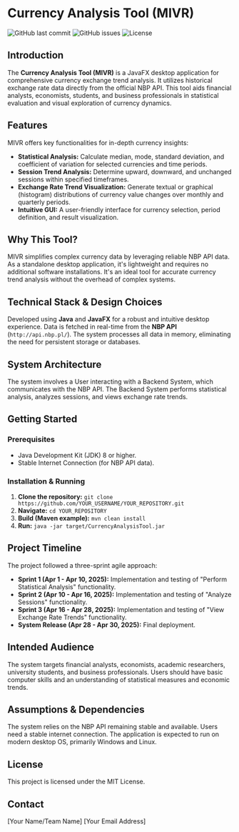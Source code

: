 # Currency Analysis Tool (MIVR)

![GitHub last commit](https://img.shields.io/github/last-commit/Andezion/ZPI2024_IO_MIVR)
![GitHub issues](https://img.shields.io/github/issues/Andezion/ZPI2024_IO_MIVR)
![License](https://img.shields.io/badge/license-MIT-blue.svg)

## Introduction

The **Currency Analysis Tool (MIVR)** is a JavaFX desktop application for comprehensive currency exchange trend analysis. It utilizes historical exchange rate data directly from the official NBP API. This tool aids financial analysts, economists, students, and business professionals in statistical evaluation and visual exploration of currency dynamics.

## Features

MIVR offers key functionalities for in-depth currency insights:
* **Statistical Analysis:** Calculate median, mode, standard deviation, and coefficient of variation for selected currencies and time periods.
* **Session Trend Analysis:** Determine upward, downward, and unchanged sessions within specified timeframes.
* **Exchange Rate Trend Visualization:** Generate textual or graphical (histogram) distributions of currency value changes over monthly and quarterly periods.
* **Intuitive GUI:** A user-friendly interface for currency selection, period definition, and result visualization.

## Why This Tool?

MIVR simplifies complex currency data by leveraging reliable NBP API data. As a standalone desktop application, it's lightweight and requires no additional software installations. It's an ideal tool for accurate currency trend analysis without the overhead of complex systems.

## Technical Stack & Design Choices

Developed using **Java** and **JavaFX** for a robust and intuitive desktop experience. Data is fetched in real-time from the **NBP API** (`http://api.nbp.pl/`). The system processes all data in memory, eliminating the need for persistent storage or databases.

## System Architecture

The system involves a User interacting with a Backend System, which communicates with the NBP API. The Backend System performs statistical analysis, analyzes sessions, and views exchange rate trends.

## Getting Started

### Prerequisites
* Java Development Kit (JDK) 8 or higher.
* Stable Internet Connection (for NBP API data).

### Installation & Running
1.  **Clone the repository:** `git clone https://github.com/YOUR_USERNAME/YOUR_REPOSITORY.git`
2.  **Navigate:** `cd YOUR_REPOSITORY`
3.  **Build (Maven example):** `mvn clean install`
4.  **Run:** `java -jar target/CurrencyAnalysisTool.jar`

## Project Timeline

The project followed a three-sprint agile approach:
* **Sprint 1 (Apr 1 - Apr 10, 2025):** Implementation and testing of "Perform Statistical Analysis" functionality.
* **Sprint 2 (Apr 10 - Apr 16, 2025):** Implementation and testing of "Analyze Sessions" functionality.
* **Sprint 3 (Apr 16 - Apr 28, 2025):** Implementation and testing of "View Exchange Rate Trends" functionality.
* **System Release (Apr 28 - Apr 30, 2025):** Final deployment.

## Intended Audience

The system targets financial analysts, economists, academic researchers, university students, and business professionals. Users should have basic computer skills and an understanding of statistical measures and economic trends.

## Assumptions & Dependencies

The system relies on the NBP API remaining stable and available. Users need a stable internet connection. The application is expected to run on modern desktop OS, primarily Windows and Linux.

## License

This project is licensed under the MIT License.

## Contact

[Your Name/Team Name]
[Your Email Address]
